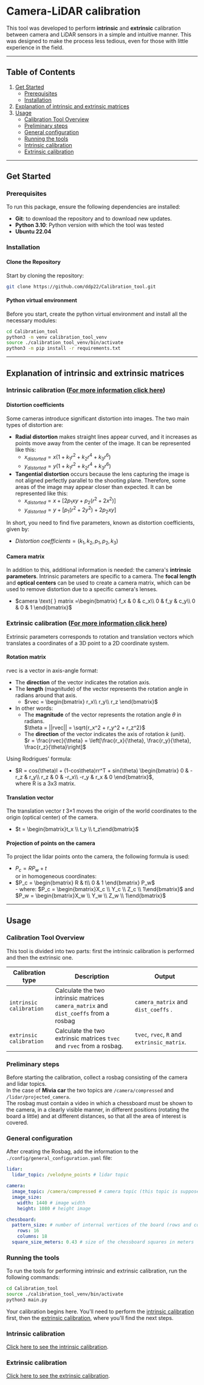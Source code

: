 # Camera-LiDAR calibration

This tool was developed to perform **intrinsic** and **extrinsic** calibration between camera and LiDAR sensors in a simple and intuitive manner. This was designed to make the process less tedious, even for those with little experience in the field.

---

## Table of Contents
1. [Get Started](#get-started)
   - [Prerequisites](#prerequisites)
   - [Installation](#installation)
2. [Explanation of intrinsic and extrinsic matrices](#explanation-of-intrinsic-and-extrinsic-matrices)
3. [Usage](#usage)
   - [Calibration Tool Overview](#calibration-tool-overview)
   - [Preliminary steps](#preliminary-steps)
   - [General configuration](#general-configuration)
   - [Running the tools](#running-the-tools)
   - [Intrinsic calibration](#intrinsic-calibration)
   - [Extrinsic calibration](#extrinsic-calibration)

---


## Get Started

### Prerequisites

To run this package, ensure the following dependencies are installed:
- **Git**: to download the repository and to download new updates.
- **Python 3.10**: Python version with which the tool was tested
- **Ubuntu 22.04**

### Installation

#### Clone the Repository
Start by cloning the repository:
```bash
git clone https://github.com/ddp22/Calibration_tool.git
```

#### Python virtual environment
Before you start, create the python virtual environment and install all the necessary modules:
```bash
cd Calibration_tool
python3 -m venv calibration_tool_venv
source ./calibration_tool_venv/bin/activate
python3 -m pip install -r requirements.txt
```

---

## Explanation of intrinsic and extrinsic matrices

### Intrinsic calibration (<a href="https://docs.opencv.org/4.x/dc/dbb/tutorial_py_calibration.html">For more information click here</a>)

#### Distortion coefficients 

Some cameras introduce significant distortion into images. 
The two main types of distortion are:
- <b>Radial distortion</b> makes straight lines appear curved, and it increases as points move away from the center of the image. It can be represented like this:
   - $x_{distorted} = x(1 + k_1 r^2 + k_2 r^4 + k_3 r^6)$
   - $y_{distorted} = y(1 + k_1 r^2 + k_2 r^4 + k_3 r^6)$
- <b>Tangential distortion</b> occurs because the lens capturing the image is not aligned perfectly parallel to the shooting plane. Therefore, some areas of the image may appear closer than expected. It can be represented like this:
   - $x_{distorted} = x + [2p_1xy + p_2(r^2 + 2x^2)]$
   - $y_{distorted} = y + [p_1(r^2 + 2y^2) + 2p_2xy]$

In short, you need to find five parameters, known as distortion coefficients, given by:
- $Distortion \text{ } coefficients = (k_1,  k_2, p_1, p_2, k_3)$

#### Camera matrix

In addition to this, additional information is needed: the camera's <b>intrinsic parameters</b>. Intrinsic parameters are specific to a camera.
The <b>focal length</b> and <b>optical centers</b> can be used to create a camera matrix, which can be used to remove distortion due to a specific camera's lenses.
- $camera \text{ } matrix =\begin{bmatrix}
f_x & 0 & c_x\\
0 & f_y & c_y\\
0 & 0 & 1
\end{bmatrix}$

### Extrinsic calibration (<a href="https://docs.opencv.org/4.x/d9/d0c/group__calib3d.html?utm_source=chatgpt.com">For more information click here</a>)

Extrinsic parameters corresponds to rotation and translation vectors which translates a coordinates of a 3D point to a 2D coordinate system.

#### Rotation matrix
rvec is a vector in axis-angle format:
- The <b>direction</b> of the vector indicates the rotation axis.
- The <b>length</b> (magnitude) of the vector represents the rotation angle in radians around that axis.
   - $rvec = \begin{bmatrix}
   r_x\\
   r_y\\
   r_z
   \end{bmatrix}$
- In other words: 
   - The <b>magnitude</b> of the vector represents the rotation angle $\theta$ in radians.  
   $\theta = ||rvec|| = \sqrt{r_x^2 + r_y^2 + r_z^2}$
   - The <b>direction</b> of the vector indicates the axis of rotation $k$ (unit).  
   $r = \frac{rvec}{\theta} = \left[\frac{r_x}{\theta}, \frac{r_y}{\theta}, \frac{r_z}{\theta}\right]$

Using Rodrigues' formula:
- $R = cos(\theta)I + (1-cos\theta)rr^T + sin(\theta)
\begin{bmatrix}
0 & -r_z & r_y\\
r_z & 0 & -r_x\\
-r_y & r_x & 0
\end{bmatrix}$,  
   where R is a 3x3 matrix.


#### Translation vector
The translation vector $t$ 3×1 moves the origin of the world coordinates to the origin (optical center) of the camera.
- $t = \begin{bmatrix}t_x \\ t_y \\ t_z\end{bmatrix}$

#### Projection of points on the camera
To project the lidar points onto the camera, the following formula is used:
- $P_c = RP_w + t$  
or in homogeneous coordinates:
- $P_c = \begin{bmatrix}
R & t\\
0 & 1 \end{bmatrix} P_w$  
      - where: $P_c = \begin{bmatrix}X_c \\ Y_c \\ Z_c \\ 1\end{bmatrix}$ and $P_w = \begin{bmatrix}X_w \\ Y_w \\ Z_w \\ 1\end{bmatrix}$

---


## Usage

### Calibration Tool Overview
This tool is divided into two parts: first the intrinsic calibration is performed and then the extrinsic one.

| **Calibration type**           | **Description**                                                                                       | **Output**                                     |
|--------------------------|-------------------------------------------------------------------------------------------------------|-----------------------------------------------|
| `intrinsic calibration`  | Calculate the two intrinsic matrices `camera_matrix` and `dist_coeffs` from a rosbag                                                   | `camera_matrix` and `dist_coeffs`       .            |
| `extrinsic calibration`    | Calculate the two extrinsic matrices `tvec` and `rvec` from a rosbag.                                             | `tvec`, `rvec`, `R` and `extrinsic_matrix`.

### Preliminary steps

Before starting the calibration, collect a rosbag consisting of the camera and lidar topics.  
In the case of <b>Mivia car</b> the two topics are `/camera/compressed` and `/lidar/projected_camera`.  
The rosbag must contain a video in which a chessboard must be shown to the camera, in a clearly visible manner, in different positions (rotating the board a little) and at different distances, so that all the area of interest is covered.

### General configuration

After creating the Rosbag, add the information to the `./config/general_configuration.yaml` file:
```yaml
lidar:
  lidar_topic: /velodyne_points # lidar topic

camera:
  image_topic: /camera/compressed # camera topic (this topic is supposed to publish compressed images)
  image_size:
    width: 1440 # image width
    height: 1080 # height image

chessboard:
  pattern_size: # number of internal vertices of the board (rows and columns are interchangeable)
    rows: 16
    columns: 18
  square_size_meters: 0.43 # size of the chessboard squares in meters
```

### Running the tools

To run the tools for performing intrinsic and extrinsic calibration, run the following commands:

```bash
cd Calibration_tool
source ./calibration_tool_venv/bin/activate
python3 main.py
```

Your calibration begins here. You'll need to perform the [intrinsic calibration](#intrinsic-calibration) first, then the [extrinsic calibration](#extrinsic-calibration), where you'll find the next steps.

### Intrinsic calibration

[Click here to see the intrinsic calibration](./intrisic_calibration.md).

### Extrinsic calibration

[Click here to see the extrinsic calibration](./extrinsic_calibration.md).


